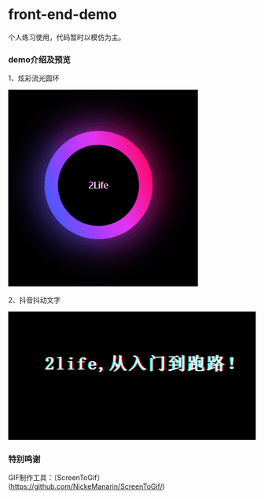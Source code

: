 # front-end-demo
个人练习使用，代码暂时以模仿为主。

### demo介绍及预览

1、炫彩流光圆环

![](https://github.com/2lifetop/front-end-demo/blob/master/demo001/demo001.gif)

2、抖音抖动文字

![](https://github.com/2lifetop/front-end-demo/blob/master/demo002/demo002.gif)




### 特别鸣谢
GIF制作工具：〔ScreenToGif〕(https://github.com/NickeManarin/ScreenToGif/)

